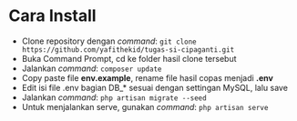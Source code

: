 <h1>Cara Install</h1>
<ul>
<li>Clone repository dengan <i>command</i>: <code>git clone https://github.com/yafithekid/tugas-si-cipaganti.git</code></li>
<li>Buka Command Prompt, cd ke folder hasil clone tersebut</li>
<li>Jalankan <i>command</i>: <code>composer update</code></li>
<li>Copy paste file <b>env.example</b>, rename file hasil copas menjadi <b>.env</b></li>
<li>Edit isi file .env bagian DB_* sesuai dengan settingan MySQL, lalu save</li>
<li>Jalankan <i>command</i>: <code>php artisan migrate --seed</code></li>
<li>Untuk menjalankan serve, gunakan <i>command</i>: <code>php artisan serve</code></li>
</ul>
